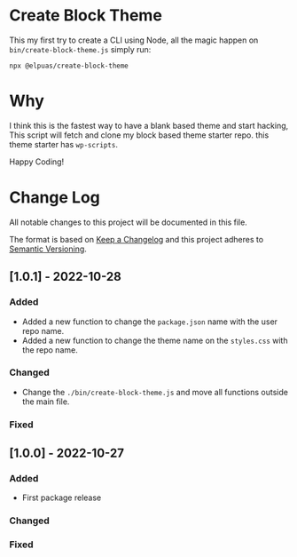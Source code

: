 # Create Block Theme

This my first try to create a CLI using Node, all the magic happen on `bin/create-block-theme.js`
simply run:

```
npx @elpuas/create-block-theme
```

# Why

I think this is the fastest way to have a blank based theme and start hacking, This script will fetch and clone my block based theme starter repo. this theme starter has `wp-scripts`.

Happy Coding!

# Change Log

All notable changes to this project will be documented in this file.

The format is based on [Keep a Changelog](http://keepachangelog.com/)
and this project adheres to [Semantic Versioning](http://semver.org/).

## [1.0.1] - 2022-10-28

### Added

- Added a new function to change the `package.json` name with the user repo name.
- Added a new function to change the theme name on the `styles.css` with the repo name.

### Changed

- Change the `./bin/create-block-theme.js` and move all functions outside the main file.

### Fixed

## [1.0.0] - 2022-10-27

### Added

- First package release

### Changed

### Fixed
